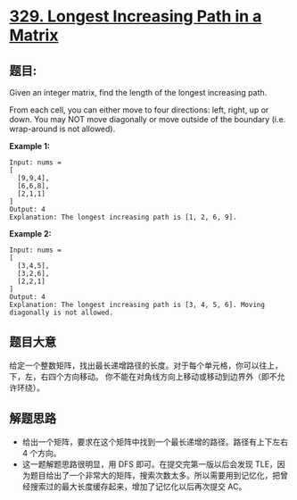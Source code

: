 # [329. Longest Increasing Path in a Matrix](https://leetcode.com/problems/longest-increasing-path-in-a-matrix/)


## 题目:

Given an integer matrix, find the length of the longest increasing path.

From each cell, you can either move to four directions: left, right, up or down. You may NOT move diagonally or move outside of the boundary (i.e. wrap-around is not allowed).

**Example 1:**

    Input: nums = 
    [
      [9,9,4],
      [6,6,8],
      [2,1,1]
    ] 
    Output: 4 
    Explanation: The longest increasing path is [1, 2, 6, 9].

**Example 2:**

    Input: nums = 
    [
      [3,4,5],
      [3,2,6],
      [2,2,1]
    ] 
    Output: 4 
    Explanation: The longest increasing path is [3, 4, 5, 6]. Moving diagonally is not allowed.


## 题目大意

给定一个整数矩阵，找出最长递增路径的长度。对于每个单元格，你可以往上，下，左，右四个方向移动。 你不能在对角线方向上移动或移动到边界外（即不允许环绕）。


## 解题思路


- 给出一个矩阵，要求在这个矩阵中找到一个最长递增的路径。路径有上下左右 4 个方向。
- 这一题解题思路很明显，用 DFS 即可。在提交完第一版以后会发现 TLE，因为题目给出了一个非常大的矩阵，搜索次数太多。所以需要用到记忆化，把曾经搜索过的最大长度缓存起来，增加了记忆化以后再次提交 AC。
